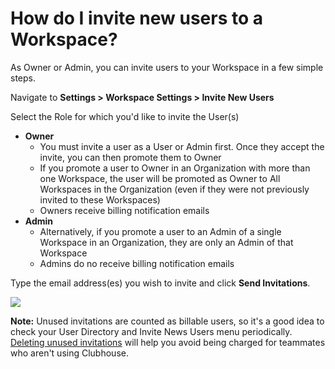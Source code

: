 # How do I invite new users to a Workspace?

As Owner or Admin, you can invite users to your Workspace in a few simple steps.

Navigate to **Settings > Workspace Settings > Invite New Users**

Select the Role for which you'd like to invite the User(s)

* **Owner**
  * You must invite a user as a User or Admin first. Once they accept the invite, you can then promote them to Owner
  * If you promote a user to Owner in an Organization with more than one Workspace, the user will be promoted as Owner to All Workspaces in the Organization (even if they were not previously invited to these Workspaces)
  * Owners receive billing notification emails
* **Admin**
  * Alternatively, if you promote a user to an Admin of a single Workspace in an Organization, they are only an Admin of that Workspace
  * Admins do no receive billing notification emails

Type the email address(es) you wish to invite and click **Send Invitations**.

![](https://help.shortcut.com/hc/article_attachments/360026780952/mceclip0.png)

**Note:** Unused invitations are counted as billable users, so it's a good idea to check your User Directory and Invite News Users menu periodically. [Deleting unused invitations](https://help.clubhouse.io/hc/en-us/articles/360019497931-How-do-I-delete-an-unused-invitation-) will help you avoid being charged for teammates who aren't using Clubhouse.
